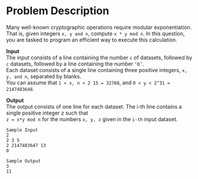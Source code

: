 # Problem Description

Many well-known cryptographic operations require modular exponentiation. That is, given integers `x, y and n`, compute `x * y mod n`. In this question, you are tasked to program an efficient way to execute this calculation.  

**Input**  
The input consists of a line containing the number `c` of datasets, followed by `c` datasets, followed by a line containing the number `‘0’`.  
Each dataset consists of a single line containing three positive integers, `x, y, and n`, separated by blanks.  
You can assume that `1 < x, n < 2 15 = 32768`, and `0 < y < 2^31 = 2147483648`.  

**Output**  
The output consists of one line for each dataset. The i-th line contains a single positive integer z such
that  
`z = x*y mod n` for the numbers `x, y, z` given in the `i-th` input dataset.

```
Sample Input  
2
2 3 5
2 2147483647 13
0

Sample Output  
3
11
```
